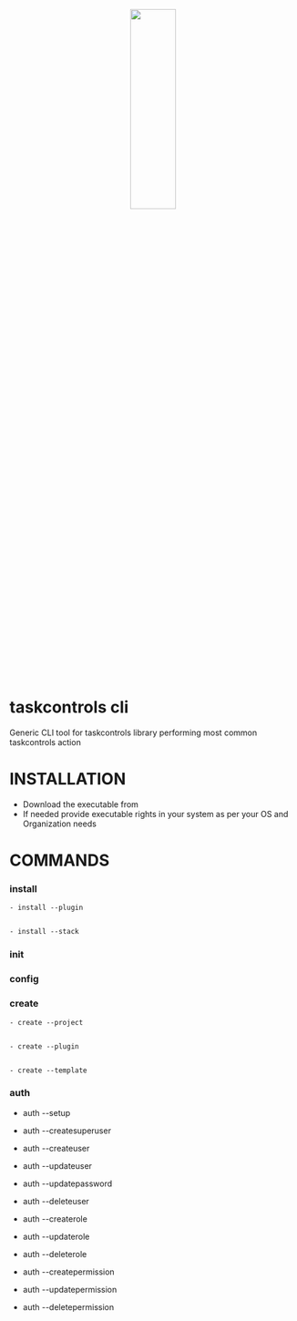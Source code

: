 <p align="center">
  <img width="40%" height="30%" src="https://github.com/taskcontrols/py-taskcontrol/blob/master/docs/images/logo.jpg">
</p>


# taskcontrols cli
Generic CLI tool for taskcontrols library performing most common taskcontrols action


# INSTALLATION

* Download the executable from
* If needed provide executable rights in your system as per your OS and Organization needs


# COMMANDS


### install 


    - install --plugin


    - install --stack


### init 


### config


### create


    - create --project


    - create --plugin


    - create --template


### auth


  - auth --setup

  - auth --createsuperuser

  - auth --createuser

  - auth --updateuser

  - auth --updatepassword

  - auth --deleteuser

  - auth --createrole

  - auth --updaterole

  - auth --deleterole

  - auth --createpermission

  - auth --updatepermission

  - auth --deletepermission
